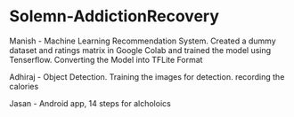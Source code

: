 # Solemn-AddictionRecovery
 
Manish - Machine Learning Recommendation System. Created a dummy dataset and ratings matrix in Google Colab and trained the model using Tenserflow. Converting the Model into TFLite Format

Adhiraj - Object Detection. Training the images for detection. recording the calories

Jasan - Android app, 14 steps for alcholoics 
